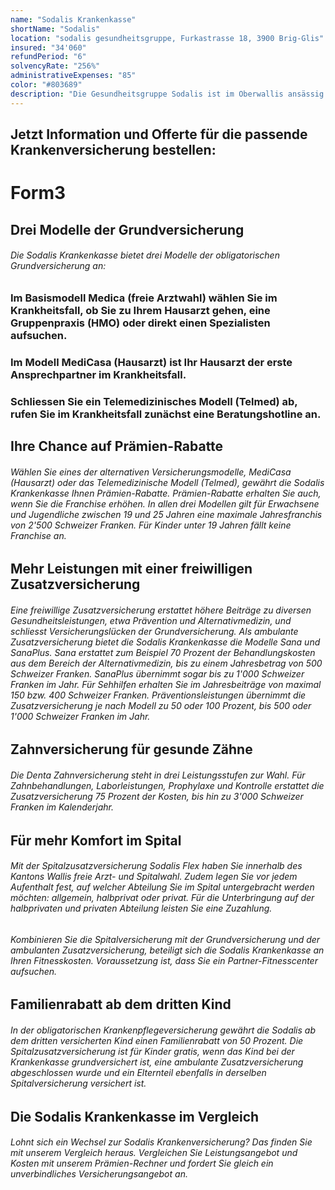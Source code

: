 ```yaml
---
name: "Sodalis Krankenkasse"
shortName: "Sodalis"
location: "sodalis gesundheitsgruppe, Furkastrasse 18, 3900 Brig-Glis"
insured: "34'060"
refundPeriod: "6"
solvencyRate: "256%"
administrativeExpenses: "85"
color: "#803689"
description: "Die Gesundheitsgruppe Sodalis ist im Oberwallis ansässig und betreut dort seit mehr als 50 Jahren einen wachsenden Kundenstamm. Im Jahr 2018 zählte die Krankenkasse rund 36'000 Versicherungsnehmer in der Grundversicherung. Neben der obligatorischen Krankenpflegeversicherung bietet das Unternehmen auch eine Reihe von Zusatzversicherungen an. Schauen Sie sich Leistungen und Prämien der Krankenversicherung im Vergleich an und finden Sie heraus, ob sich ein Wechsel lohnt."
---
```


## Jetzt Information und Offerte für die passende Krankenversicherung bestellen:

# Form3

## Drei Modelle der Grundversicherung

###### Die Sodalis Krankenkasse bietet drei Modelle der obligatorischen Grundversicherung an:

### Im Basismodell Medica (freie Arztwahl) wählen Sie im Krankheitsfall, ob Sie zu Ihrem Hausarzt gehen, eine Gruppenpraxis (HMO) oder direkt einen Spezialisten aufsuchen.

### Im Modell MediCasa (Hausarzt) ist Ihr Hausarzt der erste Ansprechpartner im Krankheitsfall.

### Schliessen Sie ein Telemedizinisches Modell (Telmed) ab, rufen Sie im Krankheitsfall zunächst eine Beratungshotline an.

## Ihre Chance auf Prämien-Rabatte

###### Wählen Sie eines der alternativen Versicherungsmodelle, MediCasa (Hausarzt) oder das Telemedizinische Modell (Telmed), gewährt die Sodalis Krankenkasse Ihnen Prämien-Rabatte. Prämien-Rabatte erhalten Sie auch, wenn Sie die Franchise erhöhen. In allen drei Modellen gilt für Erwachsene und Jugendliche zwischen 19 und 25 Jahren eine maximale Jahresfranchis von 2'500 Schweizer Franken. Für Kinder unter 19 Jahren fällt keine Franchise an.

## Mehr Leistungen mit einer freiwilligen Zusatzversicherung

###### Eine freiwillige Zusatzversicherung erstattet höhere Beiträge zu diversen Gesundheitsleistungen, etwa Prävention und Alternativmedizin, und schliesst Versicherungslücken der Grundversicherung. Als ambulante Zusatzversicherung bietet die Sodalis Krankenkasse die Modelle Sana und SanaPlus. Sana erstattet zum Beispiel 70 Prozent der Behandlungskosten aus dem Bereich der Alternativmedizin, bis zu einem Jahresbetrag von 500 Schweizer Franken. SanaPlus übernimmt sogar bis zu 1'000 Schweizer Franken im Jahr. Für Sehhilfen erhalten Sie im Jahresbeiträge von maximal 150 bzw. 400 Schweizer Franken. Präventionsleistungen übernimmt die Zusatzversicherung je nach Modell zu 50 oder 100 Prozent, bis 500 oder 1'000 Schweizer Franken im Jahr.

## Zahnversicherung für gesunde Zähne

###### Die Denta Zahnversicherung steht in drei Leistungsstufen zur Wahl. Für Zahnbehandlungen, Laborleistungen, Prophylaxe und Kontrolle erstattet die Zusatzversicherung 75 Prozent der Kosten, bis hin zu 3'000 Schweizer Franken im Kalenderjahr.

## Für mehr Komfort im Spital

###### Mit der Spitalzusatzversicherung Sodalis Flex haben Sie innerhalb des Kantons Wallis freie Arzt- und Spitalwahl. Zudem legen Sie vor jedem Aufenthalt fest, auf welcher Abteilung Sie im Spital untergebracht werden möchten: allgemein, halbprivat oder privat. Für die Unterbringung auf der halbprivaten und privaten Abteilung leisten Sie eine Zuzahlung.

###### Kombinieren Sie die Spitalversicherung mit der Grundversicherung und der ambulanten Zusatzversicherung, beteiligt sich die Sodalis Krankenkasse an Ihren Fitnesskosten. Voraussetzung ist, dass Sie ein Partner-Fitnesscenter aufsuchen.

## Familienrabatt ab dem dritten Kind

###### In der obligatorischen Krankenpflegeversicherung gewährt die Sodalis ab dem dritten versicherten Kind einen Familienrabatt von 50 Prozent. Die Spitalzusatzversicherung ist für Kinder gratis, wenn das Kind bei der Krankenkasse grundversichert ist, eine ambulante Zusatzversicherung abgeschlossen wurde und ein Elternteil ebenfalls in derselben Spitalversicherung versichert ist.

## Die Sodalis Krankenkasse im Vergleich

###### Lohnt sich ein Wechsel zur Sodalis Krankenversicherung? Das finden Sie mit unserem Vergleich heraus. Vergleichen Sie Leistungsangebot und Kosten mit unserem Prämien-Rechner und fordert Sie gleich ein unverbindliches Versicherungsangebot an.
